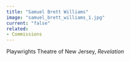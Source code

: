```yaml
---
title: "Samuel Brett Williams"
image: "samuel_brett_williams_1.jpg"
current: "false"
related:
- Commissions
---
```


Playwrights Theatre of New Jersey, *Revelation*
